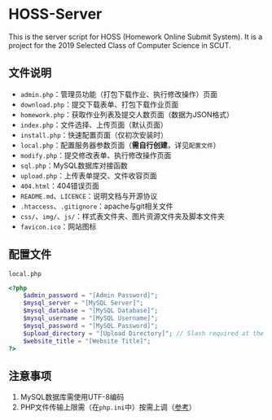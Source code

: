 # HOSS-Server

This is the server script for HOSS (Homework Online Submit System). It is a project for the 2019 Selected Class of Computer Science in SCUT.

## 文件说明

- `admin.php`：管理员功能（打包下载作业、执行修改操作）页面
- `download.php`：提交下载表单、打包下载作业页面
- `homework.php`：获取作业列表及提交人数页面（数据为JSON格式）
- `index.php`：文件选择、上传页面（默认页面）
- `install.php`：快速配置页面（仅初次安装时）
- `local.php`：配置服务器参数页面（**需自行创建**，详见`配置文件`）
- `modify.php`：提交修改表单、执行修改操作页面
- `sql.php`：MySQL数据库对接函数
- `upload.php`：上传表单提交、文件收容页面
- `404.html`：404错误页面
- `README.md`、`LICENCE`：说明文档与开源协议
- `.htaccess`、`.gitignore`：apache与git相关文件
- `css/`、`img/`、`js/`：样式表文件夹、图片资源文件夹及脚本文件夹
- `favicon.ico`：网站图标

## 配置文件

`local.php`

```php
<?php
	$admin_password = "[Admin Password]";
	$mysql_server = "[MySQL Server]";
	$mysql_database = "[MySQL Database]";
	$mysql_username = "[MySQL Username]";
	$mysql_password = "[MySQL Password]";
	$upload_directory = "[Upload Directory]"; // Slash required at the end
	$website_title = "[Website Title]";
?>
```

## 注意事项

1. MySQL数据库需使用UTF-8编码
2. PHP文件传输上限需（在`php.ini`中）按需上调（[参考](https://www.php.cn/php-ask-430566.html)）

